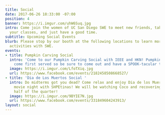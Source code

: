 ```yaml
---
title: Social
date: 2017-06-26 18:33:00 -07:00
position: 4
banner: https://i.imgur.com/uhW6Suq.jpg
intro: Come join the women of UC San Diego SWE to meet new friends, take a break from
  your classes, and just have a good time.
subtitle: Upcoming Social Events
blurb: Please stop by our booth at the following locations to learn more about social
  activities with SWE.
events:
- title: Pumpkin Carving Social
  intro: 'Come to our Pumpkin Carving Social with IEEE and HKN! Pumpkins will be first
    come first served so be sure to come out and have a SPOOK-tacular time! '
  image: https://i.imgur.com/LfoTXiq.jpg
  url: https://www.facebook.com/events/2182458508668527/
- title: 'Dia de Los Muertos Social '
  intro: Do midterms got you dead? Come relax and enjoy Dia de los Muertos with a
    movie night with SHPEtinas! We will be watching Coco and recovering from the first
    half of the quarter!
  image: https://i.imgur.com/9BYIE7N.jpg
  url: https://www.facebook.com/events/331849604243913/
layout: social
---
```


